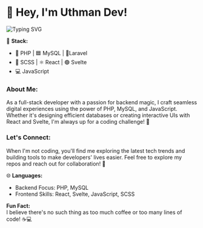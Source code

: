 # 👋 Hey, I'm Uthman Dev!
![Typing SVG](https://readme-typing-svg.herokuapp.com?size=32&duration=4000&color=FFFFFF&lines=Full+Stack+Developer;Backend+Specialist;Let's+Work+Together )


🔧 **Stack:**  
- 🐘 PHP | 🟦 MySQL | 🔪Laravel 
- 🎨 SCSS | ⚛️ React | 🟢 Svelte  
- 💻 JavaScript

### About Me:
As a full-stack developer with a passion for backend magic, I craft seamless digital experiences using the power of PHP, MySQL, and JavaScript. Whether it's designing efficient databases or creating interactive UIs with React and Svelte, I'm always up for a coding challenge! 🚀

### Let's Connect:
When I'm not coding, you'll find me exploring the latest tech trends and building tools to make developers' lives easier. Feel free to explore my repos and reach out for collaboration! 🤝

🌐 **Languages:**  
- Backend Focus: PHP, MySQL  
- Frontend Skills: React, Svelte, JavaScript, SCSS  

**Fun Fact:**  
I believe there's no such thing as too much coffee or too many lines of code! ☕💻
